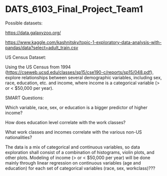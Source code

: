 # DATS_6103_Final_Project_Team1

Possible datasets:

https://data.galaxyzoo.org/

https://www.kaggle.com/kashnitsky/topic-1-exploratory-data-analysis-with-pandas/data?select=adult_train.csv

US Census Dataset:

Using the US Census from 1994 (https://cseweb.ucsd.edu/classes/sp15/cse190-c/reports/sp15/048.pdf), explore relationships between several demographic variables, including sex, race, education, etc. and income, where income is a categorical variable (> or < $50,000 per year). 

SMART Questions:

Which variable, race, sex, or education is a bigger predictor of higher income? 

How does education level correlate with the work classes? 

What work classes and incomes correlate with the various non-US nationalities? 


The data is a mix of categorical and continuous variables, so data exploration shall consist of a combination of histograms, violin plots, and other plots. Modeling of income (> or < $50,000 per year) will be done mainly through linear regression on continuous variables (age and education) for each set of categorical variables (race, sex, workclass)???
